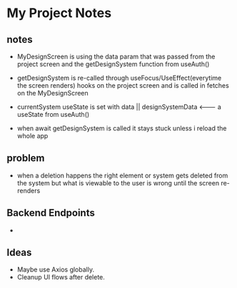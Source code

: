 # My Project Notes

## notes

- MyDesignScreen is using the data param that was passed from the project screen and the getDesignSystem function from useAuth()

- getDesignSystem is re-called through useFocus/UseEffect(everytime the screen renders) hooks on the project screen and is called in fetches on the MyDesignScreen

- currentSystem useState is set with data || designSystemData <--- a useState from useAuth()

- when await getDesignSystem is called it stays stuck unless i reload the whole app

## problem

- when a deletion happens the right element or system gets deleted from the system but what is viewable to the user is wrong until the screen re-renders

## Backend Endpoints

-

## Ideas

- Maybe use Axios globally.
- Cleanup UI flows after delete.
